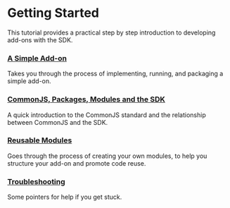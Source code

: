 # Getting Started #

This tutorial provides a practical step by step introduction to developing
add-ons with the SDK.

### [A Simple Add-on](dev-guide/addon-development/implementing-simple-addon.html) ###
Takes you through the process of implementing, running, and packaging a simple
add-on.

### [CommonJS, Packages, Modules and the SDK](dev-guide/addon-development/commonjs.html) ###
A quick introduction to the CommonJS standard and the relationship between
CommonJS and the SDK.

### [Reusable Modules](dev-guide/addon-development/implementing-reusable-module.html) ###
Goes through the process of creating your own modules, to help you structure
your add-on and promote code reuse.

### [Troubleshooting](dev-guide/addon-development/troubleshooting.html) ###
Some pointers for help if you get stuck.
